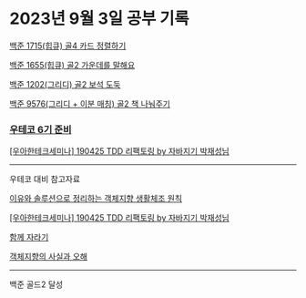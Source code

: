 # 2023년 9월 3일 공부 기록

[백준 1715(힙큐) 골4 카드 정렬하기](../../../Algorithm/SolvedProblem/힙큐/1715/1715.md)

[백준 1655(힙큐) 골2 가운데를 말해요](../../../Algorithm/SolvedProblem/힙큐/1655/1655.md)

[백준 1202(그리디) 골2 보석 도둑](../../../Algorithm/SolvedProblem/그리디/1202/1202.md)

[백준 9576(그리디 + 이분 매칭) 골2 책 나눠주기](../../../Algorithm/SolvedProblem/그리디/9576/9576.md)

### [우테코 6기 준비](../../../우아한테크코스/우테코_6기_준비/우테코_6기_준비.md)

[[우아한테크세미나] 190425 TDD 리팩토링 by 자바지기 박재성님](../../../우아한테크코스/우테코_6기_준비/우아한테크세미나/TDD리팩토링/우아한테크세미나_TDD_리팩토링.md)

---

우테코 대비 참고자료

[이유와 솔루션으로 정리하는 객체지향 생활체조 원칙](https://hudi.blog/thoughtworks-anthology-object-calisthenics/)

[[우아한테크세미나] 190425 TDD 리팩토링 by 자바지기 박재성님](https://www.youtube.com/watch?v=bIeqAlmNRrA)

[함께 자라기](https://www.yes24.com/Product/Goods/67350256)

[객체지향의 사실과 오해](https://www.yes24.com/Product/Goods/18249021)

---
백준 골드2 달성

